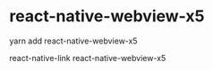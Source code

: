 # react-native-webview-x5

yarn add react-native-webview-x5

react-native-link react-native-webview-x5
